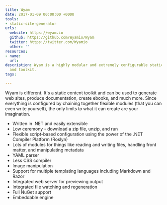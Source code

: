 ```yaml
---
title: Wyam
date: 2017-01-09 00:00:00 +0000
tools:
- static-site-generator
urls:
  website: https://wyam.io
  github: https://github.com/Wyamio/Wyam
  twitter: https://twitter.com/Wyamio
  other: ''
resources:
- name:
  url:
description: Wyam is a highly modular and extremely configurable static content generator
  and toolkit.
tags:

---
```

Wyam is different. It's a static content toolkit and can be used to generate web sites, produce documentation, create ebooks, and much more. Since everything is configured by chaining together flexible modules (that you can even write yourself), the only limits to what it can create are your imagination.

- Written in .NET and easily extensible
- Low ceremony - download a zip file, unzip, and run
- Flexible script-based configuration using the power of the .NET Compiler Platform (Roslyn)
- Lots of modules for things like reading and writing files, handling front matter, and manipulating metadata
- YAML parser
- Less CSS compiler
- Image manipulation
- Support for multiple templating languages including Markdown and Razor
- Integrated web server for previewing output
- Integrated file watching and regeneration
- Full NuGet support
- Embeddable engine
